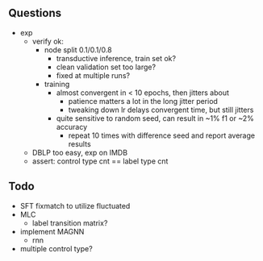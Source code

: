 ## Questions
- exp
  - verify ok:
    - node split 0.1/0.1/0.8
      - transductive inference, train set ok?
      - clean validation set too large?
      - fixed at multiple runs?
    - training
      - almost convergent in < 10 epochs, then jitters about
        - patience matters a lot in the long jitter period
        - tweaking down lr delays convergent time, but still jitters
      - quite sensitive to random seed, can result in ~1% f1 or ~2% accuracy
        - repeat 10 times with difference seed and report average results
  - DBLP too easy, exp on IMDB
  - assert: control type cnt == label type cnt

## Todo
- SFT fixmatch to utilize fluctuated
- MLC
  - label transition matrix?
- implement MAGNN
  - rnn
- multiple control type?